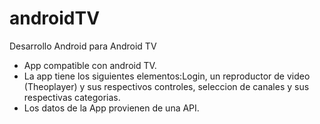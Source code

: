 # androidTV
Desarrollo Android para Android TV

 - App compatible con android TV.
 - La app tiene los siguientes elementos:Login, un reproductor de video (Theoplayer) y sus respectivos controles, seleccion de canales y sus respectivas categorias.
 - Los datos de la App provienen de una API.

